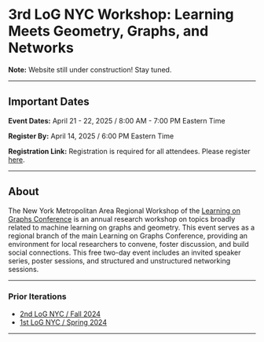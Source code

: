 
# 3rd LoG NYC Workshop: Learning Meets Geometry, Graphs, and Networks 

**Note:** Website still under construction! Stay tuned.

---

## Important Dates

**Event Dates:** April 21 - 22, 2025 / 8:00 AM - 7:00 PM Eastern Time

**Register By:** April 14, 2025 / 6:00 PM Eastern Time

**Registration Link:** Registration is required for all attendees. Please register [here](https://events.simonsfoundation.org/event/90116c4e-d87a-4943-8bb8-b3b92d0ff398/regProcessStep1:9d11078f-3ba9-4a4e-be59-4d82b9e7a8ca?RefId=Registration).

---

## About

The New York Metropolitan Area Regional Workshop of the [Learning on Graphs Conference](https://logconference.org/) is an annual research workshop on topics broadly related to machine learning on graphs and geometry. This event serves as a regional branch of the main Learning on Graphs Conference, providing an environment for local researchers to convene, foster discussion, and build social connections. This free two-day event includes an invited speaker series, poster sessions, and structured and unstructured networking sessions.

---

### Prior Iterations

- [2nd LoG NYC / Fall 2024](https://logmeetupnyc.github.io/)
- [1st LoG NYC / Spring 2024](https://1stlognycmeetup.github.io/)

---